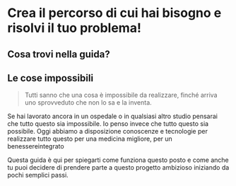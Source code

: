 
#  Crea il percorso di cui hai bisogno e risolvi il tuo problema! 





## Cosa trovi nella guida?




## Le cose impossibili
 
 > Tutti sanno che una cosa è impossibile da realizzare, finché arriva uno sprovveduto che non lo sa e la inventa. 
 
Se hai lavorato ancora in un ospedale o in qualsiasi altro studio pensarai che tutto questo sia impossibile.
Io penso invece che tutto questo sia possibile. Oggi abbiamo a disposizione conoscenze e tecnologie per realizzare tutto questo per una medicina migliore, per un benessereintegrato

Questa guida è qui per spiegarti come funziona questo posto e come anche tu puoi decidere di prendere parte a questo progetto ambizioso iniziando da pochi semplici passi.




<!--stackedit_data:
eyJoaXN0b3J5IjpbLTE3ODQ4NDUyNDAsNDg0MTAwMzc3LC02Nz
M2Nzg3NzMsLTE2NDkyNjExNDcsLTMxNzQzODMwMSwxNzMzNjkx
OTE3LDEwNDUwMzMwMTEsLTE2MDQ3MzI2MjgsLTYxMzI5OTU0Ni
wtMTE1NTA1NDM5NCwtMTk4ODUzOTc5MSwyMDkwNjQ2NzM3LDEx
OTI0OTc0XX0=
-->
